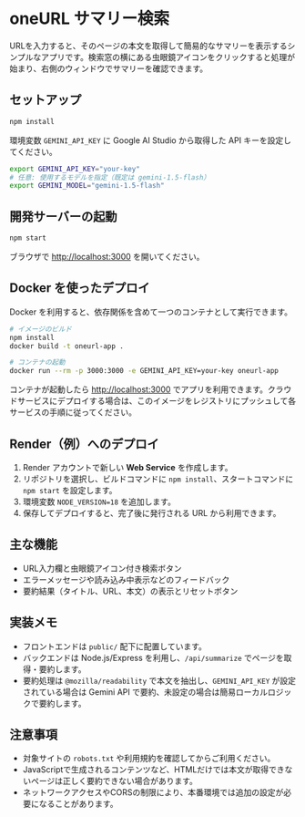 # oneURL サマリー検索

URLを入力すると、そのページの本文を取得して簡易的なサマリーを表示するシンプルなアプリです。検索窓の横にある虫眼鏡アイコンをクリックすると処理が始まり、右側のウィンドウでサマリーを確認できます。

## セットアップ

```bash
npm install
```

環境変数 `GEMINI_API_KEY` に Google AI Studio から取得した API キーを設定してください。

```bash
export GEMINI_API_KEY="your-key"
# 任意: 使用するモデルを指定（既定は gemini-1.5-flash）
export GEMINI_MODEL="gemini-1.5-flash"
```

## 開発サーバーの起動

```bash
npm start
```

ブラウザで <http://localhost:3000> を開いてください。

## Docker を使ったデプロイ

Docker を利用すると、依存関係を含めて一つのコンテナとして実行できます。

```bash
# イメージのビルド
npm install
docker build -t oneurl-app .

# コンテナの起動
docker run --rm -p 3000:3000 -e GEMINI_API_KEY=your-key oneurl-app
```

コンテナが起動したら <http://localhost:3000> でアプリを利用できます。クラウドサービスにデプロイする場合は、このイメージをレジストリにプッシュして各サービスの手順に従ってください。

## Render（例）へのデプロイ

1. Render アカウントで新しい **Web Service** を作成します。
2. リポジトリを選択し、ビルドコマンドに `npm install`、スタートコマンドに `npm start` を設定します。
3. 環境変数 `NODE_VERSION=18` を追加します。
4. 保存してデプロイすると、完了後に発行される URL から利用できます。

## 主な機能

- URL入力欄と虫眼鏡アイコン付き検索ボタン
- エラーメッセージや読み込み中表示などのフィードバック
- 要約結果（タイトル、URL、本文）の表示とリセットボタン

## 実装メモ

- フロントエンドは `public/` 配下に配置しています。
- バックエンドは Node.js/Express を利用し、`/api/summarize` でページを取得・要約します。
- 要約処理は `@mozilla/readability` で本文を抽出し、`GEMINI_API_KEY` が設定されている場合は Gemini API で要約、未設定の場合は簡易ローカルロジックで要約します。

## 注意事項

- 対象サイトの `robots.txt` や利用規約を確認してからご利用ください。
- JavaScriptで生成されるコンテンツなど、HTMLだけでは本文が取得できないページは正しく要約できない場合があります。
- ネットワークアクセスやCORSの制限により、本番環境では追加の設定が必要になることがあります。

